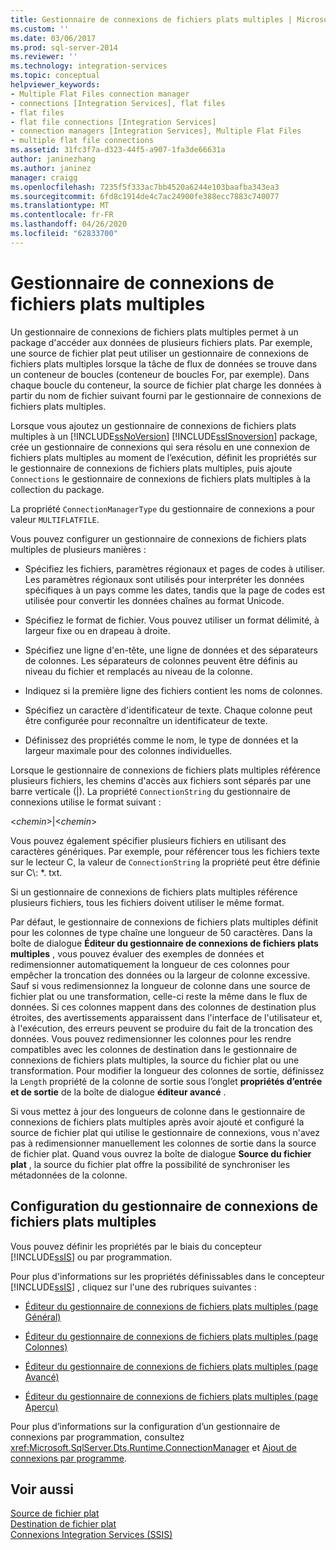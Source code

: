 ```yaml
---
title: Gestionnaire de connexions de fichiers plats multiples | Microsoft Docs
ms.custom: ''
ms.date: 03/06/2017
ms.prod: sql-server-2014
ms.reviewer: ''
ms.technology: integration-services
ms.topic: conceptual
helpviewer_keywords:
- Multiple Flat Files connection manager
- connections [Integration Services], flat files
- flat files
- flat file connections [Integration Services]
- connection managers [Integration Services], Multiple Flat Files
- multiple flat file connections
ms.assetid: 31fc3f7a-d323-44f5-a907-1fa3de66631a
author: janinezhang
ms.author: janinez
manager: craigg
ms.openlocfilehash: 7235f5f333ac7bb4520a6244e103baafba343ea3
ms.sourcegitcommit: 6fd8c1914de4c7ac24900fe388ecc7883c740077
ms.translationtype: MT
ms.contentlocale: fr-FR
ms.lasthandoff: 04/26/2020
ms.locfileid: "62833700"
---
```

# <a name="multiple-flat-files-connection-manager"></a>Gestionnaire de connexions de fichiers plats multiples
  Un gestionnaire de connexions de fichiers plats multiples permet à un package d'accéder aux données de plusieurs fichiers plats. Par exemple, une source de fichier plat peut utiliser un gestionnaire de connexions de fichiers plats multiples lorsque la tâche de flux de données se trouve dans un conteneur de boucles (conteneur de boucles For, par exemple). Dans chaque boucle du conteneur, la source de fichier plat charge les données à partir du nom de fichier suivant fourni par le gestionnaire de connexions de fichiers plats multiples.  
  
 Lorsque vous ajoutez un gestionnaire de connexions de fichiers plats multiples à un [!INCLUDE[ssNoVersion](../../includes/ssnoversion-md.md)] [!INCLUDE[ssISnoversion](../../includes/ssisnoversion-md.md)] package, crée un gestionnaire de connexions qui sera résolu en une connexion de fichiers plats multiples au moment de l’exécution, définit les propriétés sur le gestionnaire de connexions de fichiers plats multiples, puis ajoute `Connections` le gestionnaire de connexions de fichiers plats multiples à la collection du package.  
  
 La propriété `ConnectionManagerType` du gestionnaire de connexions a pour valeur `MULTIFLATFILE`.  
  
 Vous pouvez configurer un gestionnaire de connexions de fichiers plats multiples de plusieurs manières :  
  
-   Spécifiez les fichiers, paramètres régionaux et pages de codes à utiliser. Les paramètres régionaux sont utilisés pour interpréter les données spécifiques à un pays comme les dates, tandis que la page de codes est utilisée pour convertir les données chaînes au format Unicode.  
  
-   Spécifiez le format de fichier. Vous pouvez utiliser un format délimité, à largeur fixe ou en drapeau à droite.  
  
-   Spécifiez une ligne d'en-tête, une ligne de données et des séparateurs de colonnes. Les séparateurs de colonnes peuvent être définis au niveau du fichier et remplacés au niveau de la colonne.  
  
-   Indiquez si la première ligne des fichiers contient les noms de colonnes.  
  
-   Spécifiez un caractère d'identificateur de texte. Chaque colonne peut être configurée pour reconnaître un identificateur de texte.  
  
-   Définissez des propriétés comme le nom, le type de données et la largeur maximale pour des colonnes individuelles.  
  
 Lorsque le gestionnaire de connexions de fichiers plats multiples référence plusieurs fichiers, les chemins d'accès aux fichiers sont séparés par une barre verticale (|). La propriété `ConnectionString` du gestionnaire de connexions utilise le format suivant :  
  
 \<*chemin*>|\<*chemin*>  
  
 Vous pouvez également spécifier plusieurs fichiers en utilisant des caractères génériques. Par exemple, pour référencer tous les fichiers texte sur le lecteur C, la valeur de `ConnectionString` la propriété peut être définie sur C\\: *. txt.  
  
 Si un gestionnaire de connexions de fichiers plats multiples référence plusieurs fichiers, tous les fichiers doivent utiliser le même format.  
  
 Par défaut, le gestionnaire de connexions de fichiers plats multiples définit pour les colonnes de type chaîne une longueur de 50 caractères. Dans la boîte de dialogue **Éditeur du gestionnaire de connexions de fichiers plats multiples** , vous pouvez évaluer des exemples de données et redimensionner automatiquement la longueur de ces colonnes pour empêcher la troncation des données ou la largeur de colonne excessive. Sauf si vous redimensionnez la longueur de colonne dans une source de fichier plat ou une transformation, celle-ci reste la même dans le flux de données. Si ces colonnes mappent dans des colonnes de destination plus étroites, des avertissements apparaissent dans l'interface de l'utilisateur et, à l'exécution, des erreurs peuvent se produire du fait de la troncation des données. Vous pouvez redimensionner les colonnes pour les rendre compatibles avec les colonnes de destination dans le gestionnaire de connexions de fichiers plats multiples, la source du fichier plat ou une transformation. Pour modifier la longueur des colonnes de sortie, définissez la `Length` propriété de la colonne de sortie sous l’onglet **propriétés d’entrée et de sortie** de la boîte de dialogue **éditeur avancé** .  
  
 Si vous mettez à jour des longueurs de colonne dans le gestionnaire de connexions de fichiers plats multiples après avoir ajouté et configuré la source de fichier plat qui utilise le gestionnaire de connexions, vous n'avez pas à redimensionner manuellement les colonnes de sortie dans la source de fichier plat. Quand vous ouvrez la boîte de dialogue **Source du fichier plat** , la source du fichier plat offre la possibilité de synchroniser les métadonnées de la colonne.  
  
## <a name="configuration-of-the-multiple-flat-files-connection-manager"></a>Configuration du gestionnaire de connexions de fichiers plats multiples  
 Vous pouvez définir les propriétés par le biais du concepteur [!INCLUDE[ssIS](../../includes/ssis-md.md)] ou par programmation.  
  
 Pour plus d'informations sur les propriétés définissables dans le concepteur [!INCLUDE[ssIS](../../includes/ssis-md.md)] , cliquez sur l'une des rubriques suivantes :  
  
-   [Éditeur du gestionnaire de connexions de fichiers plats multiples &#40;page Général&#41;](../general-page-of-integration-services-designers-options.md)  
  
-   [Éditeur du gestionnaire de connexions de fichiers plats multiples &#40;page Colonnes&#41;](../multiple-flat-files-connection-manager-editor-columns-page.md)  
  
-   [Éditeur du gestionnaire de connexions de fichiers plats multiples &#40;page Avancé&#41;](../multiple-flat-files-connection-manager-editor-advanced-page.md)  
  
-   [Éditeur du gestionnaire de connexions de fichiers plats multiples &#40;page Aperçu&#41;](../multiple-flat-files-connection-manager-editor-preview-page.md)  
  
 Pour plus d’informations sur la configuration d’un gestionnaire de connexions par programmation, consultez <xref:Microsoft.SqlServer.Dts.Runtime.ConnectionManager> et [Ajout de connexions par programme](../building-packages-programmatically/adding-connections-programmatically.md).  
  
## <a name="see-also"></a>Voir aussi  
 [Source de fichier plat](../data-flow/flat-file-source.md)   
 [Destination de fichier plat](../data-flow/flat-file-destination.md)   
 [Connexions Integration Services &#40;SSIS&#41;](integration-services-ssis-connections.md)  
  
  
